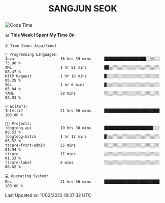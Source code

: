 <h1>
 <p align="center">
   SANGJUN SEOK
 </p>
</h1>

<!--START_SECTION:waka-->
![Code Time](http://img.shields.io/badge/Code%20Time-2%2C236%20hrs-blue)

📊 **This Week I Spent My Time On** 

```text
⌚︎ Time Zone: Asia/Seoul

💬 Programming Languages: 
Java                     16 hrs 39 mins      ███████████████████░░░░░░   75.96 % 
XML                      1 hr 51 mins        ██░░░░░░░░░░░░░░░░░░░░░░░   08.47 % 
HTTP Request             1 hr 10 mins        █░░░░░░░░░░░░░░░░░░░░░░░░   05.35 % 
SQL                      1 hr 6 mins         █░░░░░░░░░░░░░░░░░░░░░░░░   05.04 % 
YAML                     38 mins             ░░░░░░░░░░░░░░░░░░░░░░░░░   02.93 % 

🔥 Editors: 
IntelliJ                 21 hrs 56 mins      █████████████████████████   100.00 % 

🐱‍💻 Projects: 
tdogtdog-api             19 hrs 38 mins      ██████████████████████░░░   89.53 % 
tdogtdog-batch           1 hr 12 mins        █░░░░░░░░░░░░░░░░░░░░░░░░   05.52 % 
ttcare-front-admin       25 mins             ░░░░░░░░░░░░░░░░░░░░░░░░░   01.94 % 
ttcare                   17 mins             ░░░░░░░░░░░░░░░░░░░░░░░░░   01.33 % 
ttcare-label             8 mins              ░░░░░░░░░░░░░░░░░░░░░░░░░   00.62 % 

💻 Operating System: 
Mac                      21 hrs 56 mins      █████████████████████████   100.00 % 

```


 Last Updated on 11/02/2023 18:37:32 UTC
<!--END_SECTION:waka-->
